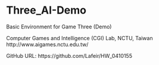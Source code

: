 # Three_AI-Demo
Basic Environment for Game Three (Demo)<br>
<p>
Computer Games and Intelligence (CGI) Lab, NCTU, Taiwan<br>
http://www.aigames.nctu.edu.tw/<br>
<p>
<p>
GitHub URL:
https://github.com/Lafeir/HW_0410155
<p>
  
